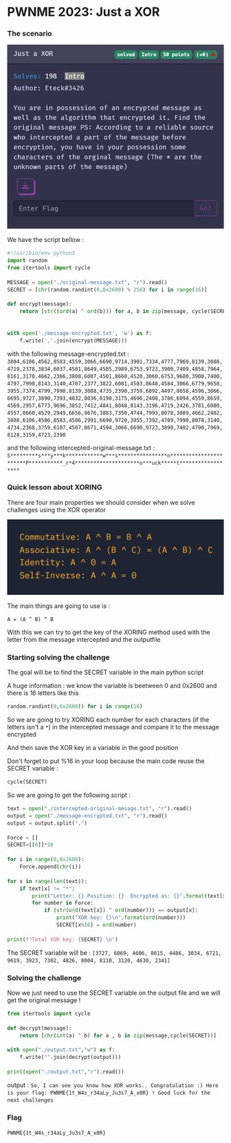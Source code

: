 # PWNME 2023: Just a XOR

### The scenario

![chall.png](image/challenge.png)

We have the script bellow : 

```python
#!/usr/bin/env python3
import random
from itertools import cycle

MESSAGE = open("./original-message.txt", "r").read()
SECRET = [chr(random.randint(0,0x2600) % 256) for i in range(16)]

def encrypt(message):
    return [str((ord(a) ^ ord(b))) for a, b in zip(message, cycle(SECRET))]


with open('./message-encrypted.txt', 'w') as f:
    f.write(','.join(encrypt(MESSAGE)))
```

with the following message-encrypted.txt : `3804,6106,4562,8583,4559,3066,6690,9714,3901,7334,4777,7969,8139,3088,4719,2378,3834,6037,4501,8649,4585,2989,6753,9723,3900,7409,4858,7964,8161,3170,4662,2386,3808,6087,4501,8660,4520,3060,6753,9680,3900,7400,4797,7990,8143,3140,4707,2377,3822,6081,4503,8648,4584,3066,6779,9658,3955,7374,4799,7990,8139,3088,4735,2390,3759,6092,4497,8658,4596,3066,6695,9727,3890,7393,4832,8036,8190,3175,4696,2408,3786,6094,4559,8659,4569,2957,6773,9696,3852,7412,4841,8048,8143,3196,4719,2426,3781,6080,4557,8660,4529,2949,6656,9676,3883,7350,4744,7993,8078,3089,4662,2402,3808,6106,4506,8583,4586,2991,6690,9720,3955,7392,4789,7990,8078,3140,4734,2368,3759,6107,4507,8671,4594,3066,6690,9723,3890,7402,4790,7969,8128,3159,4723,2390`

and the following intercepted-original-message.txt : `S*********s***y***k************w***s****************n***********************P***********_r*4*********************o***uck*****t******************`

### Quick lesson about XORING

There are four main properties we should consider when we solve challenges using the XOR operator

![XOR.png](image/XOR.png)

The main things are going to use is :

```
A = (A ^ B) ^ B 
```

With this we can try to get the key of the XORING method used with the letter from the message intercepted and the outputfile

### Starting solving the challenge

The goal will be to find the SECRET variable in the main python script

A huge information : we know the variable is beetween 0 and 0x2600 and there is 16 letters like this

```python
random.randint(0,0x2600)) for i in range(16)
```

So we are going to try XORING each number for each characters (if the letters isn't a `*`) in the intercepted message and compare it to the message encrypted

And then save the XOR key in a variable in the good position

Don't forget to put %16 in your loop because the main code reuse the SECRET variable :

```python
cycle(SECRET)
```

So we are going to get the following script :

```python
text = open("./intercepted-original-mesage.txt", "r").read()
output = open("./message-encrypted.txt", "r").read()
output = output.split(",")

Force = []
SECRET=[[0]]*16

for i in range(0,0x2600):
    Force.append(chr(i))

for x in range(len(text)):
    if text[x] != "*":
        print("Letter: {} Position: {}  Encrypted as: {}".format(text[x],x%16,output[x]))
        for number in Force:
            if (str(ord(text[x]) ^ ord(number))) == output[x]:
                print("XOR key: {}\n".format(ord(number)))
                SECRET[x%16] = ord(number)

print(f"Total XOR key: {SECRET} \n")
```

The SECRET variable will be : ``[3727, 6069, 4606, 8615, 4486, 3034, 6721, 9619, 3923, 7302, 4826, 8004, 8110, 3120, 4630, 2341]``

### Solving the challenge

Now we just need to use the SECRET variable on the output file and we will get the original message !

```python
from itertools import cycle

def decrypt(message):
    return [chr(int(a) ^ b) for a , b in zip(message,cycle(SECRET))]

with open("./output.txt","w") as f:
    f.write("".join(decrypt(output)))

print(open("./output.txt","r").read())
```

output : `So, I can see you know how XOR works.. Congratulation :) Here is your flag: PWNME{1t_W4s_r34aLy_Ju3s7_A_x0R} ! Good luck for the next challenges`

### Flag

`PWNME{1t_W4s_r34aLy_Ju3s7_A_x0R}`